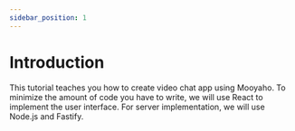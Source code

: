 ```yaml
---
sidebar_position: 1
---
```


# Introduction

This tutorial teaches you how to create video chat app using Mooyaho. To minimize the amount of code you have to write, we will use React to implement the user interface. For server implementation, we will use Node.js and Fastify.
